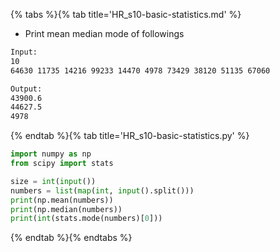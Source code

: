 {% tabs %}{% tab title='HR_s10-basic-statistics.md' %}

* Print mean median mode of followings

```txt
Input:
10
64630 11735 14216 99233 14470 4978 73429 38120 51135 67060

Output:
43900.6
44627.5
4978
```

{% endtab %}{% tab title='HR_s10-basic-statistics.py' %}

```py
import numpy as np
from scipy import stats

size = int(input())
numbers = list(map(int, input().split()))
print(np.mean(numbers))
print(np.median(numbers))
print(int(stats.mode(numbers)[0]))
```

{% endtab %}{% endtabs %}
